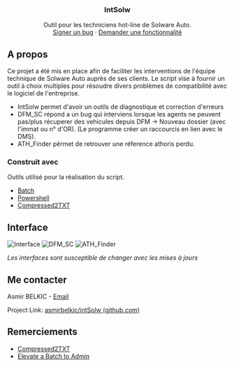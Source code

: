 
<!-- IntSolw -->
<div align="center">
  <h3 align="center">IntSolw</h3>
  <p align="center">
    Outil pour les techniciens hot-line de Solware Auto.
    <br />
    <a href="mailto:abelkic@solware.fr">Signer un bug</a>
    ·
    <a href="mailto:abelkic@solware.fr">Demander une fonctionnalité</a>
  </p>
</div>

<!-- A propos -->
## A propos

Ce projet a été mis en place afin de faciliter les interventions de l'équipe technique de Solware Auto auprès de ses clients.
Le script vise à fournir un outil à choix multiples pour résoudre divers problèmes de compatibilité avec le logiciel de l'entreprise.
* IntSolw permet d'avoir un outils de diagnostique et correction d'erreurs
* DFM_SC répond a un bug qui interviens lorsque les agents ne peuvent pas/plus récuperer des vehicules depuis DFM -> Nouveau dossier (avec l'immat ou n° d'OR).
  (Le programme créer un raccourcis en lien avec le DMS).
* ATH_Finder pêrmet de retrouver une réference athoris perdu.

### Construit avec

Outils utilisé pour la réalisation du script.

* [Batch](https://windows.developpez.com/cours/ligne-commande/?page=page_24)
* [Powershell](https://docs.microsoft.com/fr-fr/powershell/scripting/overview?view=powershell-7.2)
* [Compressed2TXT](https://github.com/AveYo/Compressed2TXT)


<!-- Interface -->
## Interface

![Interface](https://i.ibb.co/DCFDZ3p/2022-06-16-18-18-51-Google-Traduction-et-5-pages-de-plus-Personnel-Microsoft-Edge.png)
![DFM_SC](https://i.ibb.co/2gRj36D/09-09-59.png)
![ATH_Finder](https://i.ibb.co/ZTvJGBJ/09-11-01.png)

_Les interfaces sont susceptible de changer avec les mises à jours_

<!-- Me contacter -->
## Me contacter

Asmir BELKIC - [Email](mailto:abelkic@solware.fr)

Project Link: [asmirbelkic/intSolw (github.com)](https://github.com/asmirbelkic/intSolw)

<!-- Remerciements-->
## Remerciements
* [Compressed2TXT](https://github.com/AveYo/Compressed2TXT)
* [Elevate a Batch to Admin](https://www.winhelponline.com/blog/automatically-elevate-batch-file-run-administrator/)
